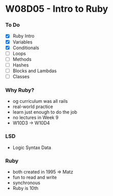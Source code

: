 # W08D05 - Intro to Ruby

### To Do
* [x] Ruby Intro
* [x] Variables
* [x] Conditionals
* [ ] Loops
* [ ] Methods
* [ ] Hashes
* [ ] Blocks and Lambdas
* [ ] Classes

### Why Ruby?
* og curriculum was all rails
* real-world practice
* learn just enough to do the job
* no lectures in Week 9
* W10D3 -> W10D4

### LSD
* Logic Syntax Data

### Ruby
* both created in 1995 => Matz
* fun to read and write
* synchronous
* Ruby is 10th




















# 
